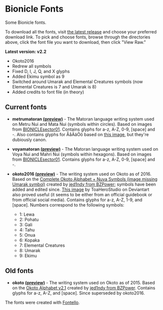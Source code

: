 Bionicle Fonts
=========

Some Bionicle fonts.

To download all the fonts, visit [the latest release](https://github.com/MtMNC/Bionicle-Fonts/releases/latest) and choose your preferred download link. To pick and choose fonts, browse through the directories above, click the font file you want to download, then click "View Raw."

__Latest version: v2.2__
 * Okoto2016
  * Redrew all symbols
  * Fixed D, I, J, Q, and X glyphs
  * Added Ekimu symbol as 9
  * Switched around Umarak and Elemental Creatures symbols (now Elemental Creatures is 7 and Umarak is 8)
  * Added credits to font file (in theory)

Current fonts
---------

* __metrumatoran [(preview)](metrumatoran/metrumatoranpreview.png)__ - The Matoran language writing system used on Metru Nui and Mata Nui (symbols within circles). Based on images from [BIONICLEsector01](http://biosector01.com/). Contains glyphs for a-z, A-Z, 0-9, [space] and -. Also contains glyphs for ÅåÄäÖö based on [this image](http://img3.wikia.nocookie.net/__cb20110206162731/bionicle/images/9/96/Scandinaviamato.jpg), but they're dubiously canon.

* __voyamatoran [(preview)](voyamatoran/voyamatoranpreview.png)__ - The Matoran language writing system used on Voya Nui and Mahri Nui (symbols within hexagons). Based on images from [BIONICLEsector01](http://biosector01.com/). Contains glyphs for a-z, A-Z, 0-9, [space] and -.

* __okoto2016 [(preview)](okoto2016/okoto2016preview.png)__ - The writing system used on Okoto as of 2016. Based on the [Complete Okoto Alphabet + Nuva Symbols
 (image missing Umarak symbol)](https://i.imgur.com/MADKdVl.png) created by [jed1ndy from BZPower](http://www.bzpower.com/board/user/112053-jed1ndy/); symbols have been added and edited since. [This image](https://web.archive.org/web/20161231052905/http://orig12.deviantart.net/d686/f/2016/009/a/8/okoto_language_by_toaherostudio-d9nan32.jpg) by ToaHeroStudio on Deviantart also proved useful (it seems to be either from an official guidebook or from official social media). Contains glyphs for a-z, A-Z, 1-9, and [space]. Numbers correspond to the following symbols:
  * 1: Lewa
  * 2: Pohatu
  * 3: Gali
  * 4: Tahu
  * 5: Onua
  * 6: Kopaka
  * 7: Elemental Creatures
  * 8: Umarak
  * 9: Ekimu

Old fonts
---------

* __okoto [(preview)](okoto/okotopreview.png)__ - The writing system used on Okoto as of 2015. Based on the [Okoto Alphabet v2.1](http://www.bzpower.com/board/topic/19354-okoto-alphabet-revealed/?p=968313) created by [jed1ndy from BZPower](http://www.bzpower.com/board/user/112053-jed1ndy/). Contains glyphs for a-z, A-Z, and [space]. Since superseded by okoto2016.

The fonts were created with [Fontello](http://fontello.com/).

